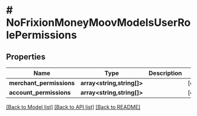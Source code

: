 # # NoFrixionMoneyMoovModelsUserRolePermissions

## Properties

Name | Type | Description | Notes
------------ | ------------- | ------------- | -------------
**merchant_permissions** | **array<string,string[]>** |  | [optional]
**account_permissions** | **array<string,string[]>** |  | [optional]

[[Back to Model list]](../../README.md#models) [[Back to API list]](../../README.md#endpoints) [[Back to README]](../../README.md)
